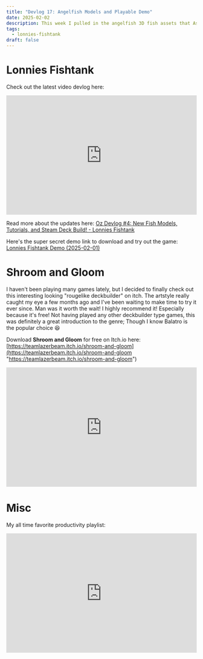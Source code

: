 ```yaml
---
title: "Devlog 17: Angelfish Models and Playable Demo"
date: 2025-02-02
description: This week I pulled in the angelfish 3D fish assets that Ashley was working and finished the basic tutorials for the game. I also demonstrate the game running on my Steam Deck!
tags:
  - lonnies-fishtank
draft: false
---
```

# Lonnies Fishtank

Check out the latest video devlog here:

<iframe width="100%" height="315" src="https://www.youtube.com/embed/yx0CBFtERqA?si=aAVAicBncMy6kJ1V" title="YouTube video player" frameborder="0" allow="accelerometer; autoplay; clipboard-write; encrypted-media; gyroscope; picture-in-picture; web-share" referrerpolicy="strict-origin-when-cross-origin" allowfullscreen></iframe>

Read more about the updates here: [Oz Devlog #4: New Fish Models, Tutorials, and Steam Deck Build! - Lonnies Fishtank](https://fish-head-games.github.io/devlogs/devlog-4-2025-02-01/)

Here's the super secret demo link to download and try out the game: [Lonnies Fishtank Demo (2025-02-01)](https://drive.google.com/file/d/1QZQMx4zMa3tBDQ9tvajOLjvRlj_xQrjA)

# Shroom and Gloom

I haven't been playing many games lately, but I decided to finally check out this interesting looking "rougelike deckbuilder" on itch. The artstyle really caught my eye a few months ago and I've been waiting to make time to try it ever since. Man was it worth the wait! I highly recommend it! Especially because it's free! Not having played any other deckbuilder type games, this was definitely a great introduction to the genre; Though I know Balatro is the popular choice 😆

Download **Shroom and Gloom** for free on Itch.io here: [https://teamlazerbeam.itch.io/shroom-and-gloom](https://teamlazerbeam.itch.io/shroom-and-gloom "https://teamlazerbeam.itch.io/shroom-and-gloom")

<iframe width="100%" height="315" src="https://www.youtube.com/embed/hr0GhxvAMK4?si=kQHVwdemzzGbccoZ" title="YouTube video player" frameborder="0" allow="accelerometer; autoplay; clipboard-write; encrypted-media; gyroscope; picture-in-picture; web-share" referrerpolicy="strict-origin-when-cross-origin" allowfullscreen></iframe>

# Misc

My all time favorite productivity playlist:

<iframe width="100%" height="315" src="https://www.youtube.com/embed/ti-Qmg91VK0?si=b6xmRccR5mvVKvN_" title="YouTube video player" frameborder="0" allow="accelerometer; autoplay; clipboard-write; encrypted-media; gyroscope; picture-in-picture; web-share" referrerpolicy="strict-origin-when-cross-origin" allowfullscreen></iframe>